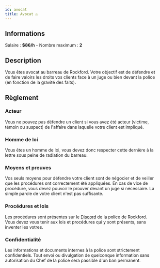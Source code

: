 ```yaml
---
id: avocat
title: Avocat ⚖️
---
```


## Informations
Salaire : **$86/h** - Nombre maximum : **2**

## Description

Vous êtes avocat au barreau de Rockford. Votre objectif est de défendre et de faire valoirs les droits vos clients face à un juge ou bien devant la police (en fonction de la gravité des faits).

## Règlement

### Acteur
Vous ne pouvez pas défendre un client si vous avez été acteur (victime, témoin ou suspect) de l'affaire dans laquelle votre client est impliqué.

### Homme de loi
Vous êtes un homme de loi, vous devez donc respecter cette dernière à la lettre sous peine de radiation du barreau.

### Moyens et preuves
Vos seuls moyens pour défendre votre client sont de négocier et de veiller que les procédures ont correctement été appliquées. En cas de vice de procédure, vous devez pouvoir le prouver devant un juge si nécessaire. La simple parole de votre client n'est pas suffisante.

### Procédures et lois
Les procédures sont présentes sur le [Discord](https://discord.gg/XGvVqKuP5G) de la police de Rockford. Vous devez vous tenir aux lois et procédures qui y sont présents, sans inventer les votres. 

### Confidentialité
Les informations et documents internes à la police sont strictement confidentiels. Tout envoi ou divulgation de quelconque information sans autorisation du Chef de la police sera passible d'un ban permanent.